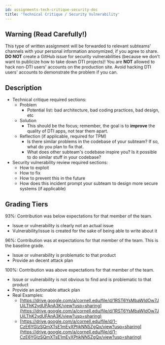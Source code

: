 ```yaml
---
id: assignments-tech-critique-security-doc
title: 'Technical Critique / Security Vulnerability'
---
```


## Warning (Read Carefully!)

This type of written assignment will be forwarded to relevant subteams&#39; channels with your personal information anonymized, if you agree to share. **DO NOT** create a GitHub issue for security vulnerabilities (because we don&#39;t want to publicize how to take down DTI projects)! You are **NOT** allowed to hack non-DTI users&#39; accounts on the production site. Avoid hacking DTI users&#39; accounts to demonstrate the problem if you can.

## Description

- Technical critique required sections:
  - Problem
    - Potential list: bad architecture, bad coding practices, bad design, etc
  - Solution
    - This should be the focus; remember, the goal is to **improve** the quality of DTI apps, not tear them apart.
  - Reflection (if applicable, required for TPM)
    - Is there similar problems in the codebase of your subteam? If so, what do you plan to fix that.
    - What does other subteam&#39;s codebase inspire you? Is it possible to do similar stuff in your codebase?
- Security vulnerability review required sections:
  - How to exploit
  - How to fix
  - How to prevent this in the future
  - How does this incident prompt your subteam to design more secure systems (if applicable)

## Grading Tiers

93%: Contribution was below expectations for that member of the team.

- Issue or vulnerability is clearly not an actual issue
- Vulnerability/issue is created for the sake of being able to write about it

96%: Contribution was at expectations for that member of the team. This is the baseline grade.

- Issue or vulnerability is problematic to that product
- Provide an decent attack plan

100%: Contribution was above expectations for that member of the team.

- Issue or vulnerability is not obvious to find and is problematic to that product
- Provide an actionable attack plan
- Real Examples:
  - [https://drive.google.com/a/cornell.edu/file/d/1RST6YsMbaWIdOw7JUiLThK2ydUFAnA3K/view?usp=sharing](https://drive.google.com/a/cornell.edu/file/d/1RST6YsMbaWIdOw7JUiLThK2ydUFAnA3K/view?usp=sharing)
  - [https://drive.google.com/a/cornell.edu/file/d/1-CzE6YGIzSQmXTsE1mEyXPtjkNN5ZgQx/view?usp=sharing](https://drive.google.com/a/cornell.edu/file/d/1-CzE6YGIzSQmXTsE1mEyXPtjkNN5ZgQx/view?usp=sharing)
